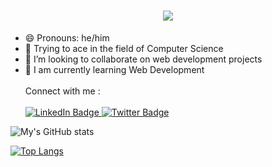 <h1 align="center">
  <a href="https://git.io/typing-svg">
    <img src="https://readme-typing-svg.herokuapp.com/?width=450&lines=Hello,+There!+👋;I+am+👾+Dhruv+👾&center=true&size=30">
  </a>
</h1>


- 😄 Pronouns: he/him
- 🔭 Trying to ace in the field of Computer Science
- 💞️ I’m looking to collaborate on web development projects
- 🚀 I am currently learning Web Development <br> <br>
Connect with me : <br> <br>
    <div>
         <a href="https://www.linkedin.com/in/therealdhruv/">
          <img src="https://img.shields.io/badge/LinkedIn-blue?style=for-the-badge&logo=linkedin&logoColor=white" alt="LinkedIn Badge"/>
        </a>
        <a href="https://twitter.com/thereal_dhruv">
          <img src="https://img.shields.io/badge/Twitter-blue?style=for-the-badge&logo=twitter&logoColor=white" alt="Twitter Badge"/>
        </a>
   </div>


    
![My's GitHub stats](https://github-readme-stats.vercel.app/api?username=therealdhruv&show_icons=true&theme=tokyonight)

[![Top Langs](https://github-readme-stats.vercel.app/api/top-langs/?username=therealdhruv&layout=)](https://github.com/anuraghazra/github-readme-stats)
    
  
